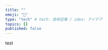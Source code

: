 ```yaml
---
title: ""
emoji: "🙆"
type: "tech" # tech: 技術記事 / idea: アイデア
topics: []
published: false
---
```

test